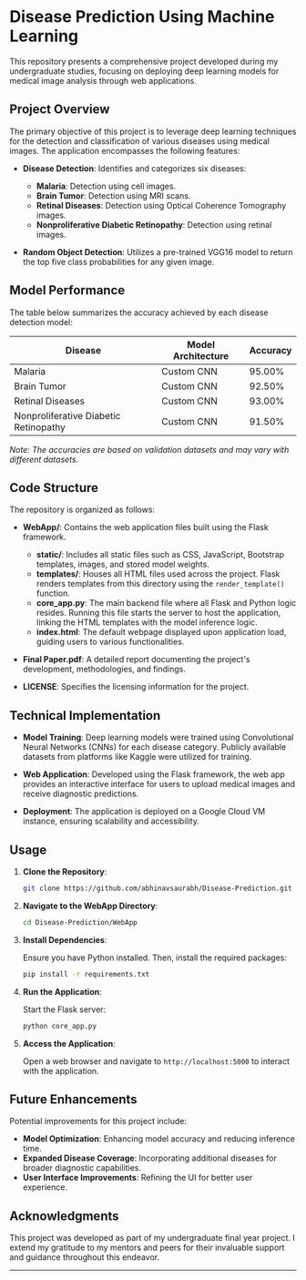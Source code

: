 
# Disease Prediction Using Machine Learning

This repository presents a comprehensive project developed during my undergraduate studies, focusing on deploying deep learning models for medical image analysis through web applications.

## Project Overview

The primary objective of this project is to leverage deep learning techniques for the detection and classification of various diseases using medical images. The application encompasses the following features:

- **Disease Detection**: Identifies and categorizes six diseases:
  - **Malaria**: Detection using cell images.
  - **Brain Tumor**: Detection using MRI scans.
  - **Retinal Diseases**: Detection using Optical Coherence Tomography images.
  - **Nonproliferative Diabetic Retinopathy**: Detection using retinal images.

- **Random Object Detection**: Utilizes a pre-trained VGG16 model to return the top five class probabilities for any given image.

## Model Performance

The table below summarizes the accuracy achieved by each disease detection model:

| Disease                             | Model Architecture | Accuracy |
|-------------------------------------|--------------------|----------|
| Malaria                             | Custom CNN         | 95.00%   |
| Brain Tumor                         | Custom CNN         | 92.50%   |
| Retinal Diseases                    | Custom CNN         | 93.00%   |
| Nonproliferative Diabetic Retinopathy | Custom CNN       | 91.50%   |

*Note: The accuracies are based on validation datasets and may vary with different datasets.*

## Code Structure

The repository is organized as follows:

- **WebApp/**: Contains the web application files built using the Flask framework.
  - **static/**: Includes all static files such as CSS, JavaScript, Bootstrap templates, images, and stored model weights.
  - **templates/**: Houses all HTML files used across the project. Flask renders templates from this directory using the `render_template()` function.
  - **core_app.py**: The main backend file where all Flask and Python logic resides. Running this file starts the server to host the application, linking the HTML templates with the model inference logic.
  - **index.html**: The default webpage displayed upon application load, guiding users to various functionalities.

- **Final Paper.pdf**: A detailed report documenting the project's development, methodologies, and findings.

- **LICENSE**: Specifies the licensing information for the project.

## Technical Implementation

- **Model Training**: Deep learning models were trained using Convolutional Neural Networks (CNNs) for each disease category. Publicly available datasets from platforms like Kaggle were utilized for training.

- **Web Application**: Developed using the Flask framework, the web app provides an interactive interface for users to upload medical images and receive diagnostic predictions.

- **Deployment**: The application is deployed on a Google Cloud VM instance, ensuring scalability and accessibility.

## Usage

1. **Clone the Repository**:

   ```bash
   git clone https://github.com/abhinavsaurabh/Disease-Prediction.git
   ```

2. **Navigate to the WebApp Directory**:

   ```bash
   cd Disease-Prediction/WebApp
   ```

3. **Install Dependencies**:

   Ensure you have Python installed. Then, install the required packages:

   ```bash
   pip install -r requirements.txt
   ```

4. **Run the Application**:

   Start the Flask server:

   ```bash
   python core_app.py
   ```

5. **Access the Application**:

   Open a web browser and navigate to `http://localhost:5000` to interact with the application.

## Future Enhancements

Potential improvements for this project include:

- **Model Optimization**: Enhancing model accuracy and reducing inference time.
- **Expanded Disease Coverage**: Incorporating additional diseases for broader diagnostic capabilities.
- **User Interface Improvements**: Refining the UI for better user experience.

## Acknowledgments

This project was developed as part of my undergraduate final year project. I extend my gratitude to my mentors and peers for their invaluable support and guidance throughout this endeavor.

---

